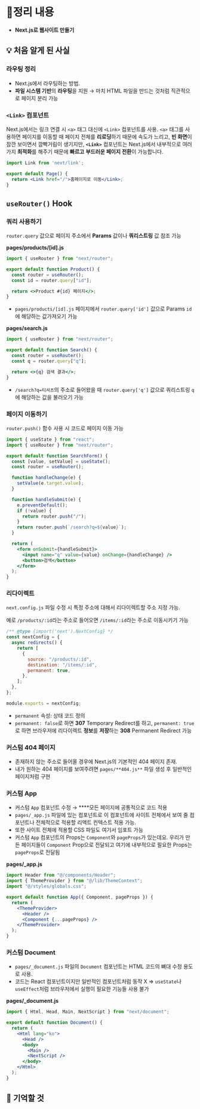 # 📝정리 내용

- **Next.js로 웹사이트 만들기**

## 💡 처음 알게 된 사실

### 라우팅 정리

- Next.js에서 라우팅하는 방법.
- **파일 시스템 기반**의 **라우팅**을 지원
  → 마치 HTML 파일을 만드는 것처럼 직관적으로 페이지 분리 가능

### **`<Link>` 컴포넌트**

Next.js에서는 링크 연결 시 `<a>` 태그 대신에 `<Link>` 컴포넌트를 사용. `<a>` 태그를 사용하면 페이지를 이동할 때 페이지 전체를 **리로딩**하기 때문에 속도가 느리고, **빈 화면**이 잠깐 보이면서 깜빡거림이 생기지만, **`<Link>`** 컴포넌트는 Next.js에서 내부적으로 여러 가지 **최적화**를 해주기 때문에 **빠르고** **부드러운 페이지 전환**이 가능합니다.

```jsx
import Link from 'next/link';

export default Page() {
  return <Link href="/">홈페이지로 이동</Link>;
}
```

## **`useRouter()` Hook**

### **쿼리 사용하기**

`router.query` 값으로 페이지 주소에서 **Params** 값이나 **쿼리스트링** 값 참조 가능

**pages/products/[id].js**

```jsx
import { useRouter } from "next/router";

export default function Product() {
  const router = useRouter();
  const id = router.query["id"];

  return <>Product #{id} 페이지</>;
}
```

- `pages/products/[id].js` 페이지에서 `router.query['id']` 값으로 Params `id`에 해당하는 값가져오기 가능

**pages/search.js**

```jsx
import { useRouter } from "next/router";

export default function Search() {
  const router = useRouter();
  const q = router.query["q"];

  return <>{q} 검색 결과</>;
}
```

- `/search?q=티셔츠`의 주소로 들어왔을 때 `router.query['q']` 값으로 쿼리스트링 `q`에 해당하는 값을 불러오기 가능

### **페이지 이동하기**

`router.push()` 함수 사용 시 코드로 페이지 이동 가능

```jsx
import { useState } from "react";
import { useRouter } from "next/router";

export default function SearchForm() {
  const [value, setValue] = useState();
  const router = useRouter();

  function handleChange(e) {
    setValue(e.target.value);
  }

  function handleSubmit(e) {
    e.preventDefault();
    if (!value) {
      return router.push("/");
    }
    return router.push(`/search?q=${value}`);
  }

  return (
    <form onSubmit={handleSubmit}>
      <input name="q" value={value} onChange={handleChange} />
      <button>검색</button>
    </form>
  );
}
```

### **리다이렉트**

`next.config.js` 파일 수정 시 특정 주소에 대해서 리다이렉트할 주소 지정 가능.

예로 `/products/:id`라는 주소로 들어오면 `/items/:id`라는 주소로 이동시키기 가능

```jsx
/** @type {import('next').NextConfig} */
const nextConfig = {
  async redirects() {
    return [
      {
        source: "/products/:id",
        destination: "/items/:id",
        permanent: true,
      },
    ];
  },
};

module.exports = nextConfig;
```

- `permanent` 속성: 상태 코드 정의
- `permanent: false`로 하면 **307** Temporary Redirect를 하고, `permanent: true`로 하면 브라우저에 리다이렉트 **정보**를 **저장**하는 **308** Permanent Redirect 가능

### **커스텀 404 페이지**

- 존재하지 않는 주소로 들어올 경우에 Next.js의 기본적인 404 페이지 존재.
- 내가 원하는 404 페이지를 보여주려면 `pages/**404.js**` 파일 생성 후 일반적인 페이지처럼 구현

### **커스텀 App**

- 커스텀 `App` 컴포넌트 수정 → \*\*\*\*모든 페이지에 공통적으로 코드 적용
- `pages/_app.js` 파일에 있는 컴포넌트로 이 컴포넌트에 사이트 전체에서 보여 줄 컴포넌트나 전체적으로 적용할 리액트 컨텍스트 적용 가능.
- 또한 사이트 전체에 적용할 CSS 파일도 여기서 임포트 가능
- 커스텀 `App` 컴포넌트의 Props는 `Component`와 `pageProps`가 있는데요. 우리가 만든 페이지들이 `Component` Prop으로 전달되고 여기에 내부적으로 필요한 Props는 `pageProps`로 전달됨

**pages/\_app.js**

```jsx
import Header from "@/components/Header";
import { ThemeProvider } from "@/lib/ThemeContext";
import "@/styles/globals.css";

export default function App({ Component, pageProps }) {
  return (
    <ThemeProvider>
      <Header />
      <Component {...pageProps} />
    </ThemeProvider>
  );
}
```

### **커스텀 Document**

- `pages/_document.js` 파일의 `Document` 컴포넌트는 HTML 코드의 뼈대 수정 용도로 사용.
- 코드는 React 컴포넌트이지만 일반적인 컴포넌트처럼 동작 X ⇒ `useState`나 `useEffect`처럼 브라우저에서 실행이 필요한 기능들 사용 불가

**pages/\_document.js**

```jsx
import { Html, Head, Main, NextScript } from "next/document";

export default function Document() {
  return (
    <Html lang="ko">
      <Head />
      <body>
        <Main />
        <NextScript />
      </body>
    </Html>
  );
}
```

## 📌 기억할 것
